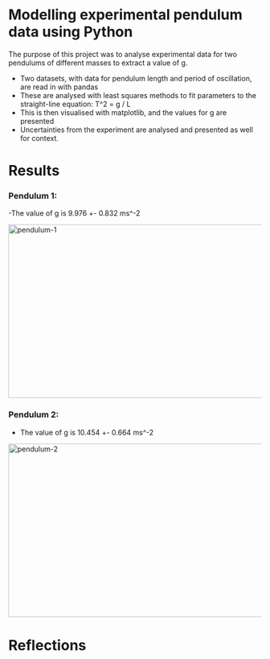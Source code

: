 # Modelling experimental pendulum data using Python

The purpose of this project was to analyse experimental data for two pendulums of different masses to extract a value of g. 

- Two datasets, with data for pendulum length and period of oscillation, are read in with pandas
- These are analysed with least squares methods to fit parameters to the straight-line equation:
    T^2 = g / L
- This is then visualised with matplotlib, and the values for g are presented
- Uncertainties from the experiment are analysed and presented as well for context.

# Results

### Pendulum 1:
-The value of g is 9.976 +- 0.832 ms^-2

  <img width="851" height="345" alt="pendulum-1" src="https://github.com/user-attachments/assets/5f9d3312-cb4e-4884-9a99-038f904c7ac0" />

### Pendulum 2:
- The value of g is 10.454 +- 0.664 ms^-2


<img width="865" height="345" alt="pendulum-2" src="https://github.com/user-attachments/assets/bb1f70a4-2b3d-46e4-b195-3cc3c9a97357" />

# Reflections
